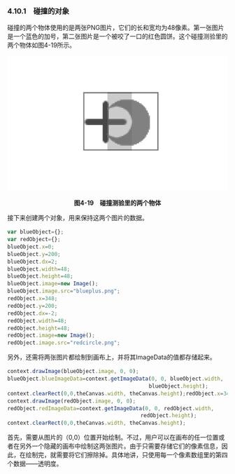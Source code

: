 ### 4.10.1　碰撞的对象

碰撞的两个物体使用的是两张PNG图片，它们的长和宽均为48像素。第一张图片是一个蓝色的加号，第二张图片是一个被咬了一口的红色圆饼。这个碰撞测验里的两个物体如图4-19所示。

![75.png](../images/75.png)
<center class="my_markdown"><b class="my_markdown">图4-19　碰撞测验里的两个物体</b></center>

接下来创建两个对象，用来保持这两个图片的数据。

```javascript
var blueObject={};
var redObject={};
blueObject.x=0;
blueObject.y=200;
blueObject.dx=2;
blueObject.width=48;
blueObject.height=48;
blueObject.image=new Image();
blueObject.image.src="blueplus.png";
redObject.x=348;
redObject.y=200;
redObject.dx=-2;
redObject.width=48;
redObject.height=48;
redObject.image=new Image();
redObject.image.src="redcircle.png";
```

另外，还需将两张图片都绘制到画布上，并将其ImageData的值都存储起来。

```javascript
context.drawImage(blueObject.image, 0, 0);
blueObject.blueImageData=context.getImageData(0, 0, blueObject.width,
　　　　　　　　　　　　　　　　　　　　　       　　blueObject.height);
context.clearRect(0,0,theCanvas.width, theCanvas.height);redObject.x=348;
context.drawImage(redObject.image, 0, 0);
redObject.redImageData=context.getImageData(0, 0, redObject.width,
　　　　　　　　　　　　　　　　 　　　　　　　　　redObject.height);
context.clearRect(0,0,theCanvas.width, theCanvas.height);
```

首先，需要从图片的（0,0）位置开始绘制。不过，用户可以在画布的任一位置或者在另外一个隐藏的画布中绘制这两张图片。由于只需要存储它们的像素信息，因此，在绘制完，就需要将它们擦除掉。具体地讲，只使用每一个像素数组里的第四个数据——透明度。

